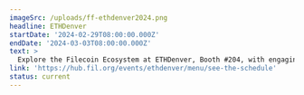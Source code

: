 ```yaml
---
imageSrc: /uploads/ff-ethdenver2024.png
headline: ETHDenver
startDate: '2024-02-29T08:00:00.000Z'
endDate: '2024-03-03T08:00:00.000Z'
text: >
  Explore the Filecoin Ecosystem at ETHDenver, Booth #204, with engaging discussions, demos, and not-to-miss community events like the FIL Dev Summit and Filecoin Orbit Showcase.
link: 'https://hub.fil.org/events/ethdenver/menu/see-the-schedule'
status: current
---
```


